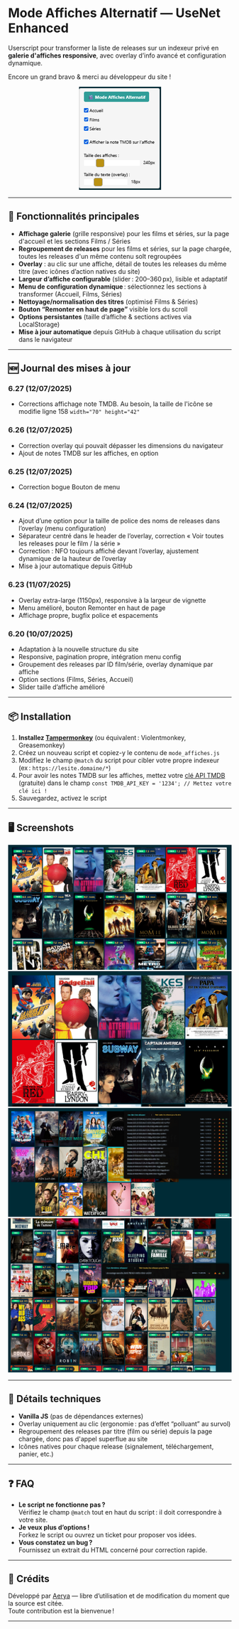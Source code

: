 # Mode Affiches Alternatif — UseNet Enhanced

Userscript pour transformer la liste de releases sur un indexeur privé en **galerie d'affiches responsive**, avec overlay d’info avancé et configuration dynamique.

Encore un grand bravo & merci au développeur du site !

<div align="center">

<img src="https://raw.githubusercontent.com/Aerya/Mode-Affiches/refs/heads/main/Screens/1.2.png" alt="Menu" />

</div>

---

## 🚀 Fonctionnalités principales

- **Affichage galerie** (grille responsive) pour les films et séries, sur la page d'accueil et les sections Films / Séries
- **Regroupement de releases** pour les films et séries, sur la page chargée, toutes les releases d'un même contenu solt regroupées
- **Overlay** : au clic sur une affiche, détail de toutes les releases du même titre (avec icônes d’action natives du site)
- **Largeur d’affiche configurable** (slider : 200–360 px), lisible et adaptatif
- **Menu de configuration dynamique** : sélectionnez les sections à transformer (Accueil, Films, Séries)
- **Nettoyage/normalisation des titres** (optimisé Films & Séries)
- **Bouton “Remonter en haut de page”** visible lors du scroll
- **Options persistantes** (taille d’affiche & sections actives via LocalStorage)
- **Mise à jour automatique** depuis GitHub à chaque utilisation du script dans le navigateur

---

## 🆕 Journal des mises à jour

### 6.27 (12/07/2025)
- Corrections affichage note TMDB. Au besoin, la taille de l'icône se modifie ligne 158 `width="70" height="42"`

### 6.26 (12/07/2025)
- Correction overlay qui pouvait dépasser les dimensions du navigateur
- Ajout de notes TMDB sur les affiches, en option

### 6.25 (12/07/2025)
- Correction bogue Bouton de menu

### 6.24 (12/07/2025)
- Ajout d’une option pour la taille de police des noms de releases dans l’overlay (menu configuration)
- Séparateur centré dans le header de l’overlay, correction « Voir toutes les releases pour le film / la série »
- Correction : NFO toujours affiché devant l’overlay, ajustement dynamique de la hauteur de l’overlay
- Mise à jour automatique depuis GitHub

### 6.23 (11/07/2025)
- Overlay extra-large (1150px), responsive à la largeur de vignette
- Menu amélioré, bouton Remonter en haut de page
- Affichage propre, bugfix police et espacements

### 6.20 (10/07/2025)
- Adaptation à la nouvelle structure du site
- Responsive, pagination propre, intégration menu config
- Groupement des releases par ID film/série, overlay dynamique par affiche
- Option sections (Films, Séries, Accueil)
- Slider taille d’affiche amélioré

---

## 📦 Installation

1. **Installez [Tampermonkey](https://www.tampermonkey.net/)** (ou équivalent : Violentmonkey, Greasemonkey)
2. Créez un nouveau script et copiez-y le contenu de `mode_affiches.js`
3. Modifiez le champ `@match` du script pour cibler votre propre indexeur (ex : `https://lesite.domaine/*`)
4. Pour avoir les notes TMDB sur les affiches, mettez votre [clé API TMDB](https://www.themoviedb.org/settings/api) (gratuite) dans le champ `const TMDB_API_KEY = '1234'; // Mettez votre clé ici !`
3. Sauvegardez, activez le script

---

## 🖥️ Screenshots

![Démo](https://raw.githubusercontent.com/Aerya/Mode-Affiches/refs/heads/main/Screens/2.1.png)
![Démo](https://raw.githubusercontent.com/Aerya/Mode-Affiches/refs/heads/main/Screens/3.1.png)
![Démo](https://raw.githubusercontent.com/Aerya/Mode-Affiches/refs/heads/main/Screens/4.1.png)
![Démo](https://raw.githubusercontent.com/Aerya/Mode-Affiches/refs/heads/main/Screens/5.1.png)

---

## 🧩 Détails techniques

- **Vanilla JS** (pas de dépendances externes)
- Overlay uniquement au clic (ergonomie : pas d’effet “polluant” au survol)
- Regroupement des releases par titre (film ou série) depuis la page chargée, donc pas d'appel superflue au site
- Icônes natives pour chaque release (signalement, téléchargement, panier, etc.)

---

## ❓ FAQ

- **Le script ne fonctionne pas ?**  
  Vérifiez le champ `@match` tout en haut du script : il doit correspondre à votre site.
- **Je veux plus d’options !**  
  Forkez le script ou ouvrez un ticket pour proposer vos idées.
- **Vous constatez un bug ?**  
  Fournissez un extrait du HTML concerné pour correction rapide.

---

## 🤝 Crédits

Développé par [Aerya](https://github.com/Aerya) — libre d’utilisation et de modification du moment que la source est citée.  
Toute contribution est la bienvenue !

---